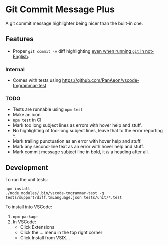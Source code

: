 # Git Commit Message Plus

A git commit message highlighter being nicer than the built-in one.

## Features

- Proper `git commit -v` diff highlighting [even when running `git` in
  not-English](https://github.com/textmate/git.tmbundle/issues/60).

<!-- FIXME: Add an animated demo here! -->

### Internal

- Comes with tests using <https://github.com/PanAeon/vscode-tmgrammar-test>

### TODO

- Tests are runnable using `npm test`
- Make an icon
- `npm test` in CI
- Mark too long subject lines as errors with hover help and stuff.
- No highlighting of too-long subject lines, leave that to the error
  reporting ^.
- Mark trailing punctuation as an error with hover help and stuff.
- Mark any second-line text as an error with hover help and stuff.
- Mark commit message subject line in bold, it _is_ a heading after all.

## Development

To run the unit tests:

```
npm install
./node_modules/.bin/vscode-tmgrammar-test -g tests/support/diff.tmLanguage.json tests/unit/*.test
```

To install into VSCode:

1. `npm package`
1. In VSCode:
   - Click Extensions
   - Click the ... menu in the top right corner
   - Click Install from VSIX...

